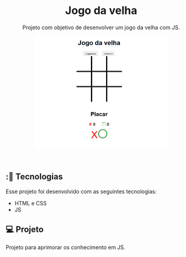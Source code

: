 <h1 align="center"> Jogo da velha </h1>

<p align="center">
Projeto com objetivo de desenvolver um jogo da velha com JS.
</p>


<p align="center">
  <img alt="img" src= ".github/preview.png" width="70%">
</p>

<br>


## :🚀 Tecnologias

Esse projeto foi desenvolvido com as seguintes tecnologias:

- HTML e CSS
-  JS


## 💻 Projeto

Projeto para aprimorar os conhecimento em JS.
